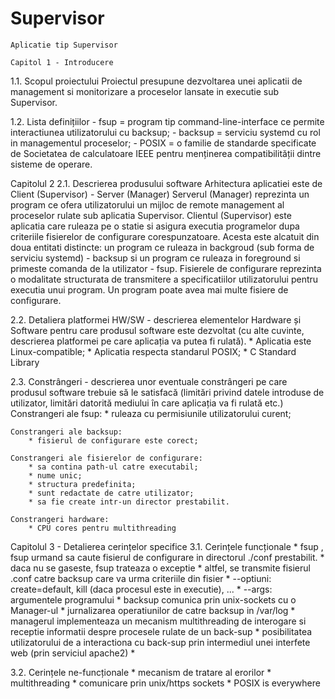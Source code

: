 # Supervisor

    Aplicatie tip Supervisor

    Capitol 1 - Introducere
1.1. Scopul proiectului 
    Proiectul presupune dezvoltarea unei aplicatii de management si monitorizare a proceselor lansate in executie sub Supervisor.

1.2. Lista definițiilor
    - fsup = program tip command-line-interface ce permite interactiunea utilizatorului cu backsup;
    - backsup = serviciu systemd cu rol in managementul proceselor;
    - POSIX = o familie de standarde specificate de Societatea de calculatoare IEEE pentru menținerea compatibilității dintre sisteme de operare.

Capitolul 2
2.1. Descrierea produsului software 
    Arhitectura aplicatiei este de Client (Supervisor) - Server (Manager)
    Serverul (Manager) reprezinta un program ce ofera utilizatorului un mijloc de remote management al proceselor rulate sub aplicatia Supervisor. 
    Clientul (Supervisor) este aplicatia care ruleaza pe o statie si asigura executia programelor dupa criteriile fisierelor de configurare corespunzatoare. 
    Acesta este alcatuit din doua entitati distincte: un program ce ruleaza in backgroud (sub forma de serviciu systemd) - backsup si un program ce ruleaza in foreground si primeste comanda de la utilizator - fsup.
    Fisierele de configurare reprezinta o modalitate structurata de transmitere a specificatiilor utilizatorului pentru executia unui program. Un program poate avea mai multe fisiere de configurare.

2.2. Detaliera platformei HW/SW - descrierea elementelor Hardware și Software pentru care produsul software este dezvoltat (cu alte cuvinte, descrierea platformei pe care aplicația va putea fi rulată).
    * Aplicatia este Linux-compatible;
    * Aplicatia respecta standarul POSIX;
    * C Standard Library

2.3. Constrângeri - descrierea unor eventuale constrângeri pe care produsul software trebuie să le satisfacă (limitări privind datele introduse de utilizator, limitări datorită mediului în care aplicația va fi rulată etc.)
    Constrangeri ale fsup:
        * ruleaza cu permisiunile utilizatorului curent;

    Constrangeri ale backsup:
        * fisierul de configurare este corect;

    Constrangeri ale fisierelor de configurare:
        * sa contina path-ul catre executabil;
        * nume unic;
        * structura predefinita;
        * sunt redactate de catre utilizator;
        * sa fie create intr-un director prestabilit.

    Constrangeri hardware:
        * CPU cores pentru multithreading


Capitolul 3 - Detalierea cerințelor specifice
3.1. Cerințele funcționale
        * fsup <optiuni> <program> <args> , fsup urmand sa caute fisierul de configurare in directorul ./conf prestabilit. 
            * daca nu se gaseste, fsup trateaza o exceptie
            * altfel, se transmite fisierul .conf catre backsup care va urma criteriile din fisier
        * --optiuni: create=default, kill (daca procesul este in executie), ...
        * --args: argumentele programului
        * backsup comunica prin unix-sockets cu o Manager-ul
        * jurnalizarea operatiunilor de catre backsup in /var/log
        * managerul implementeaza un mecanism multithreading de interogare si receptie informatii despre procesele rulate de un back-sup
        * posibilitatea utilizatorului de a interactiona cu back-sup prin intermediul unei interfete web (prin serviciul apache2)
        * 

3.2. Cerințele ne-funcționale
        * mecanism de tratare al erorilor
        * multithreading
        * comunicare prin unix/https sockets
        * POSIX is everywhere 
        
                
        
        
        
        
    


